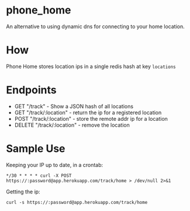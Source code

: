 phone_home
==========

An alternative to using dynamic dns for connecting to your home location.

How
===

Phone Home stores location ips in a single redis hash at key `locations`

Endpoints
=========

* GET "/track" - Show a JSON hash of all locations
* GET "/track/:location" - return the ip for a registered location
* POST "/track/:location" - store the remote addr ip for a location
* DELETE "/track/:location" - remove the location

Sample Use
==========

Keeping your IP up to date, in a crontab:
```
*/30 * * * * curl -X POST https://:password@app.herokuapp.com/track/home > /dev/null 2>&1
```

Getting the ip:
```shell
curl -s https://:password@app.herokuapp.com/track/home
```

